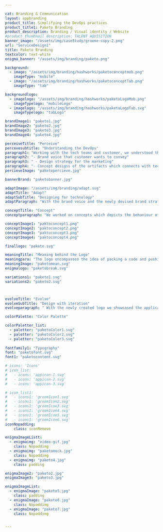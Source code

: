 ```yaml
---

cat: Branding & Communication
layout: appbranding
product_title: Simplifying the DevOps practices
product_title1: Paketo Branding
product_description: Branding / Visual identity / Website
#product_thumbnail_description: TALENT AQUISITION
banner_image: "/assets/img/caseStudy/groome-copy-2.png"
url: "ServiceDesign1"
title: Paketo Branding
textcolor: text-white
enigma_banner: "/assets/img/branding/paketo.png"

background:
  - image: "/assets/img/branding/hashworks/paketoconceptmob.png"
    imageType: "mobile"
  - image: "/assets/img/branding/hashworks/paketoconceptTab.png"
    imageType: "tab"

backgroundlogo:
  - imagelogo: "/assets/img/branding/hashworks/paketoLogoMob.png"
    imageTypelogo: "mobileLogo"
  - imagelogo: "/assets/img/branding/hashworks/paketoLogoTab.svg"
    imageTypelogo: "tabLogo"

brandImage1: "paketo1.jpg"
brandImage2: "paketo2.jpg"
brandImage3: "paketo3.jpg"
brandImage4: "paketo4.jpg"

perceiveTitle: "Perceive"
percevesubtitle: "Understanding the DevOps"
paragraph1: "Working with the tech teams and customer, we understood the solutions, paketo is offering to the tech community. With this insights we were able to come up with"
paragraph2: "- Brand voice that customer wants to convey"
paragraph3: " - Design strategy for the marketing"
paragraph4: "- Concept designs of the artifacts which connects with tech community"
percieveImage: "paketopercieve.jpg"

bannerBrand: "paketobanner.jpg"

adaptImage: "/assets/img/branding/adapt.svg"
adaptTitle: "Adapt"
adaptSubTitle: "Designing for technology"
adaptParagraph: "With the brand voice and the newly devised brand strategy to attract tech people, we came up with a design solution that any technology person can relate."

conceptTitle: "Concept"
conceptparagraph: "We worked on concepts which depicts the behaviour of the application while adding the concept of how the application is helping the DevOps practice."

conceptImage1: "paktoconcept1.png"
conceptImage2: "paktoconcept2.png"
conceptImage3: "paktoconcept3.png"
conceptImage4: "paktoconcept4.png"

finallogo: "paketo.svg"

meaningTitle: "Meaning behind the Logo"
meaningpara: "The logo encompasses the idea of packing a code and pushing it for deployment. The sprites showcasing movement is an abstract representation of word DevOps. in morse code"
meaningImage: "paketomean.svg"
enigmalogo: "paketobreak.svg"

variations1: "paketo1.svg"
variations2: "paketo2.svg"



evolveTitle: "Evolve"
evolveSubTitle: "Design with iteration"
evolveparagraph: " With the newly created logo we showcased the applications, purpose and personality. To add to this personality we needed colour, typography and all the other collaterals. Continuos discussions and iteratons with the clients produced an array of artifacts which supported the applications brand voice."

colorPalette: "Color Palette"

colorPaletter_list:
  - paletter: "paketoColor1.svg"
  - paletter: "paketoColor2.svg"
  - paletter: "paketoColor3.svg"
  
fontfamily1: "Typography"
font: "paketofont.svg"
font1: "paketocontent.svg"

# icons: 'Icons'
# icon_list:
#   - icons: 'appicon-1.svg'
#   - icons: 'appicon-2.svg'
#   - icons: 'appicon-3.svg'

# icon_list1:
#   - icons1: 'groomIcon1.svg'
#   - icons1: 'groomIcon2.svg'
#   - icons1: 'groomIcon3.svg'
#   - icons1: 'groomIcon4.svg'
#   - icons1: 'groomIcon5.svg'
#   - icons1: 'groomIcon6.svg'
iconNopadding:
    class: iconRemove

enigmaImageListt:
  - enigmaimg: "video-gif.jpg"
    class: Nopadding
  - enigmaimg: "paketomock.jpg"
    class: Nopadding
  - enigmaimg: "paketo4.jpg"
    class: padding

enigmaImage2: "paketo2.jpg"
enigmaImage3: "paketo3.jpg" 

enigmaImageList:
  - enigmaImage: "paketo5.jpg"
    class: padding
  - enigmaImage: "paketo6.jpg"
    class: Nopadding
  - enigmaImage: "paketo7.jpg"
    class: Nopadding


---
```

